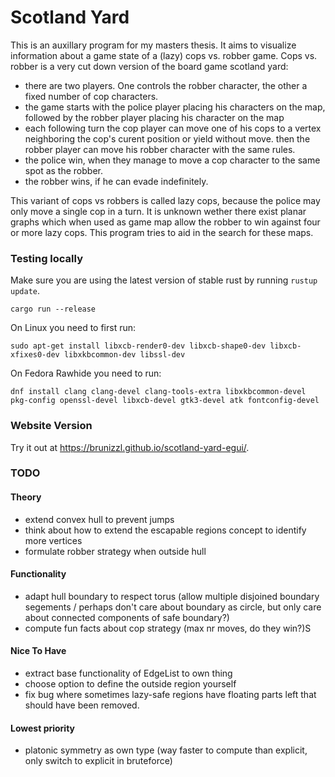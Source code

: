 # Scotland Yard

This is an auxillary program for my masters thesis. It aims to visualize information about a game state of a (lazy) cops vs. robber game. Cops vs. robber is a very cut down version of the board game scotland yard:
* there are two players. One controls the robber character, the other a fixed number of cop characters.
* the game starts with the police player placing his characters on the map, followed by the robber player placing his character on the map
* each following turn the cop player can move one of his cops to a vertex neighboring the cop's curent position or yield without move. then the robber player can move his robber character with the same rules.
* the police win, when they manage to move a cop character to the same spot as the robber.
* the robber wins, if he can evade indefinitely.

This variant of cops vs robbers is called lazy cops, because the police may only move a single cop in a turn.
It is unknown wether there exist planar graphs which when used as game map allow the robber to win against four or more lazy cops. This program tries to aid in the search for these maps.

### Testing locally

Make sure you are using the latest version of stable rust by running `rustup update`.

`cargo run --release`

On Linux you need to first run:

`sudo apt-get install libxcb-render0-dev libxcb-shape0-dev libxcb-xfixes0-dev libxkbcommon-dev libssl-dev`

On Fedora Rawhide you need to run:

`dnf install clang clang-devel clang-tools-extra libxkbcommon-devel pkg-config openssl-devel libxcb-devel gtk3-devel atk fontconfig-devel`

### Website Version

 Try it out at <https://brunizzl.github.io/scotland-yard-egui/>.



### TODO

#### Theory
* extend convex hull to prevent jumps
* think about how to extend the escapable regions concept to identify more vertices
* formulate robber strategy when outside hull

#### Functionality
* adapt hull boundary to respect torus (allow multiple disjoined boundary segements / perhaps don't care about boundary as circle, but only care about connected components of safe boundary?)
* compute fun facts about cop strategy (max nr moves, do they win?)S

#### Nice To Have
* extract base functionality of EdgeList to own thing
* choose option to define the outside region yourself
* fix bug where sometimes lazy-safe regions have floating parts left that should have been removed.

#### Lowest priority
* platonic symmetry as own type (way faster to compute than explicit, only switch to explicit in bruteforce)


